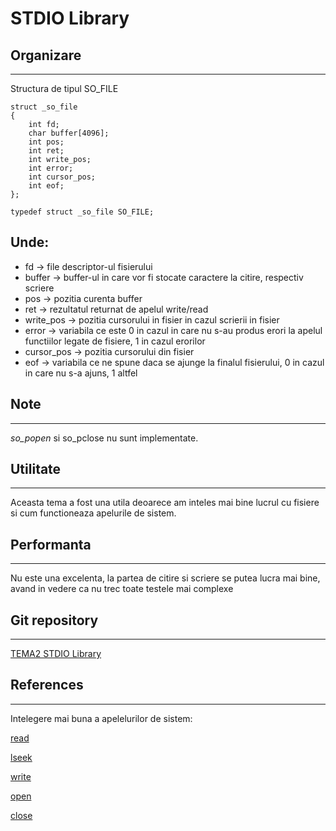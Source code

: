 # STDIO Library

## Organizare
---
Structura de tipul SO_FILE
```
struct _so_file
{
	int fd;
	char buffer[4096];
	int pos;
	int ret;
	int write_pos;
	int error;
	int cursor_pos;
	int eof;
};

typedef struct _so_file SO_FILE;
```

Unde:
---
- fd -> file descriptor-ul fisierului
- buffer -> buffer-ul in care vor fi stocate caractere la citire, respectiv scriere
- pos -> pozitia curenta buffer
- ret -> rezultatul returnat de apelul write/read
- write_pos -> pozitia cursorului in fisier in cazul scrierii in fisier
- error -> variabila ce este 0 in cazul in care nu s-au produs erori la apelul functiilor legate de fisiere, 1 in cazul erorilor
- cursor_pos -> pozitia cursorului din fisier
- eof -> variabila ce ne spune daca se ajunge la finalul fisierului, 0 in cazul in care nu s-a ajuns, 1 altfel

## Note
---
_so_popen_ si so_pclose nu sunt implementate.


## Utilitate
---
Aceasta tema a fost una utila deoarece am inteles mai bine lucrul cu fisiere si cum functioneaza apelurile de sistem.

## Performanta
---
Nu este una excelenta, la partea de citire si scriere se putea lucra mai bine, avand in vedere ca nu trec toate testele mai complexe

## Git repository
---
[TEMA2 STDIO Library](https://github.com/catalin407/TEMA2SO)

## References
---

Intelegere mai buna a apelelurilor de sistem:

[read](https://pubs.opengroup.org/onlinepubs/009604499/functions/read.html)

[lseek](https://pubs.opengroup.org/onlinepubs/007904975/functions/lseek.html)

[write](https://pubs.opengroup.org/onlinepubs/007904975/functions/write.html)

[open](https://pubs.opengroup.org/onlinepubs/007904975/functions/open.html)

[close](https://pubs.opengroup.org/onlinepubs/009604499/functions/close.html)
